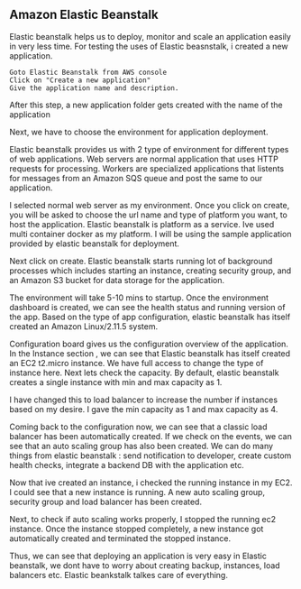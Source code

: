 ## Amazon Elastic Beanstalk

Elastic beanstalk helps us to deploy, monitor and scale an application easily in very less time. For testing the uses of Elastic beasnstalk, i created a new application.

	Goto Elastic Beanstalk from AWS console
	Click on "Create a new application"
	Give the application name and description.

After this step, a new application folder gets created with the name of the application

Next, we have to choose the environment for application deployment. 

Elastic beanstalk provides us with 2 type of environment for different types of web applications. Web servers are normal application that uses HTTP requests for processing. Workers are specialized applications that listents for messages from an Amazon SQS queue and post the same to our application.

I selected normal web server as my environment. Once you click on create, you will be asked to choose the url name and type of platform you want, to host the application. Elastic beanstalk is platform as a service. Ive used multi container docker as my platform. I will be using the sample application provided by elastic beanstalk for deployment. 

Next click on create. Elastic beanstalk starts running lot of background processes which includes starting an instance, creating security group, and an Amazon S3 bucket for data storage for the application.

The environment will take 5-10 mins to startup. Once the environment dashboard is created, we can see the health status and running version of the app. Based on the type of app configuration, elastic beanstalk has itself created an Amazon Linux/2.11.5 system. 

Configuration board gives us the configuration overview of the application. In the Instance section , we can see that Elastic beanstalk has itself created an EC2 t2.micro instance. We have full access to change the type of instance here. 
Next lets check the capacity. By default, elastic beanstalk creates a single instance with min and max capacity as 1. 

I have changed this to load balancer to increase the number if instances based on my desire. I gave the min capacity as 1 and max capacity as 4.

Coming back to the configuration now, we can see that a classic load balancer has been automatically created. If we check on the events, we can see that an auto scaling group has also been created. We can do many things from elastic beanstalk : send notification to developer, create custom health checks, integrate a backend DB with the application etc.

Now that ive created an instance, i checked the running instance in my EC2. I could see that a new instance is running.
A new auto scaling group, security group and load balancer has been created.

Next, to check if auto scaling works properly, I stopped the running ec2 instance. Once the instance stopped completely, a new instance got automatically created and terminated the stopped instance.

Thus, we can see that deploying an application is very easy in Elastic beanstalk, we dont have to worry about creating backup, instances, load balancers etc. Elastic beankstalk talkes care of everything.





